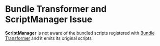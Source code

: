 # Bundle Transformer and ScriptManager Issue
**ScriptManager** is not aware of the bundled scripts registered with [Bundle Transformer](https://bundletransformer.codeplex.com/)  and it emits its original scripts
